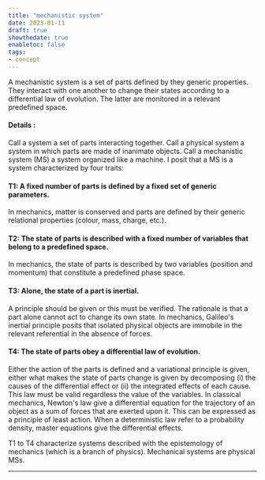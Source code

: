 ```yaml
---
title: "mechanistic system"
date: 2023-01-11
draft: true
showthedate: true
enabletoc: false
tags:
- concept
---
```


A mechanistic system is a set of parts defined by they generic properties. They interact with one another to change their states according to a differential law of evolution. The latter are monitored in a relevant predefined space. 

#### Details : 

Call a system a set of parts interacting together. Call a physical system a system in which parts are made of inanimate objects. Call a mechanistic system (MS) a system organized like a machine. I posit that a MS is a system characterized by four traits:

#### T1: A fixed number of parts is defined by a fixed set of generic parameters.
In mechanics, matter is conserved and parts are defined by their generic relational properties (colour, mass, charge, etc.). 

#### T2: The state of parts is described with a fixed number of variables that belong to a predefined space. 
In mechanics, the state of parts is described by two variables (position and momentum) that constitute a predefined phase space.  

#### T3: Alone, the state of a part is inertial.
A principle should be given or this must be verified. The rationale is that a part alone cannot act to change its own state.
In mechanics, Galileo's inertial principle posits that isolated physical objects are immobile in the relevant referential in the absence of forces. 

#### T4: The state of parts obey a differential law of evolution.
Either the action of the parts is defined and a variational principle is given, either what makes the state of parts change is given by decomposing (i) the causes of the differential effect or (ii) the integrated effects of each cause. This law must be valid regardless the value of the variables.
In classical mechanics, Newton's law give a differential equation for the trajectory of an object as a sum of forces that are exerted upon it. This can be expressed as a principle of least action. When a deterministic law refer to a probability density, master equations give the differential effects.

T1 to T4 characterize systems described with the epistemology of mechanics (which is a branch of physics). Mechanical systems are physical MSs. 


---------- 

